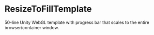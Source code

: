 # ResizeToFillTemplate
50-line Unity WebGL template with progress bar that scales to the entire browser/container window.
